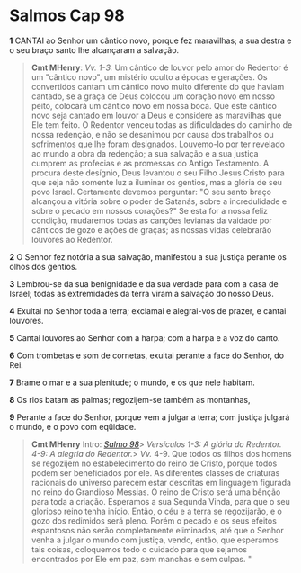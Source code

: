 # Salmos Cap 98

**1** 	CANTAI ao Senhor um cântico novo, porque fez maravilhas; a sua destra e o seu braço santo lhe alcançaram a salvação.

> **Cmt MHenry**: *Vv. 1-3.* Um cântico de louvor pelo amor do Redentor é um "cântico novo", um mistério oculto a épocas e gerações. Os convertidos cantam um cântico novo muito diferente do que haviam cantado, se a graça de Deus colocou um coração novo em nosso peito, colocará um cântico novo em nossa boca. Que este cântico novo seja cantado em louvor a Deus e considere as maravilhas que Ele tem feito. O Redentor venceu todas as dificuldades do caminho de nossa redenção, e não se desanimou por causa dos trabalhos ou sofrimentos que lhe foram designados. Louvemo-lo por ter revelado ao mundo a obra da redenção; a sua salvação e a sua justiça cumprem as profecias e as promessas do Antigo Testamento. A procura deste desígnio, Deus levantou o seu Filho Jesus Cristo para que seja não somente luz a iluminar os gentios, mas a glória de seu povo Israel. Certamente devemos perguntar: "O seu santo braço alcançou a vitória sobre o poder de Satanás, sobre a incredulidade e sobre o pecado em nossos corações?" Se esta for a nossa feliz condição, mudaremos todas as canções levianas da vaidade por cânticos de gozo e ações de graças; as nossas vidas celebrarão louvores ao Redentor.

**2** 	O Senhor fez notória a sua salvação, manifestou a sua justiça perante os olhos dos gentios.

**3** 	Lembrou-se da sua benignidade e da sua verdade para com a casa de Israel; todas as extremidades da terra viram a salvação do nosso Deus.

**4** 	Exultai no Senhor toda a terra; exclamai e alegrai-vos de prazer, e cantai louvores.

**5** 	Cantai louvores ao Senhor com a harpa; com a harpa e a voz do canto.

**6** 	Com trombetas e som de cornetas, exultai perante a face do Senhor, do Rei.

**7** 	Brame o mar e a sua plenitude; o mundo, e os que nele habitam.

**8** 	Os rios batam as palmas; regozijem-se também as montanhas,

**9** 	Perante a face do Senhor, porque vem a julgar a terra; com justiça julgará o mundo, e o povo com eqüidade.


> **Cmt MHenry** Intro: *[Salmo 98](../19A-Sl/98.md#0)*> *Versículos 1-3: A glória do Redentor. 4-9: A alegria do Redentor.*> *Vv.* 4-9. Que todos os filhos dos homens se regozijem no estabelecimento do reino de Cristo, porque todos podem ser beneficiados por ele. As diferentes classes de criaturas racionais do universo parecem estar descritas em linguagem figurada no reino do Grandioso Messias. O reino de Cristo será uma bênção para toda a criação. Esperamos a sua Segunda Vinda, para que o seu glorioso reino tenha início. Então, o céu e a terra se regozijarão, e o gozo dos redimidos será pleno. Porém o pecado e os seus efeitos espantosos não serão completamente eliminados, até que o Senhor venha a julgar o mundo com justiça, vendo, então, que esperamos tais coisas, coloquemos todo o cuidado para que sejamos encontrados por Ele em paz, sem manchas e sem culpas. "